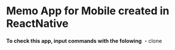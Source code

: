 # Memo App for Mobile created in ReactNative
__To check this app, input commands with the folowing__
・clone 
